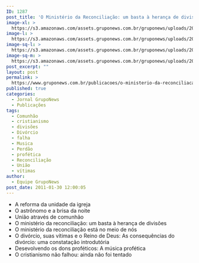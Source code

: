 ```yaml
---
ID: 1287
post_title: 'O Ministério da Reconciliação: um basta à herança de divisões'
image-xl: >
  https://s3.amazonaws.com/assets.gruponews.com.br/gruponews/uploads/2011/01/gruponews-setembro-outubro_2010_site_Page_01.jpg
image-l: >
  https://s3.amazonaws.com/assets.gruponews.com.br/gruponews/uploads/2011/01/gruponews-setembro-outubro_2010_site_Page_01-960x720.jpg
image-sq-l: >
  https://s3.amazonaws.com/assets.gruponews.com.br/gruponews/uploads/2011/01/gruponews-setembro-outubro_2010_site_Page_01.jpg
image-sq-m: >
  https://s3.amazonaws.com/assets.gruponews.com.br/gruponews/uploads/2011/01/gruponews-setembro-outubro_2010_site_Page_01-720x720.jpg
post_excerpt: ""
layout: post
permalink: >
  https://www.gruponews.com.br/publicacoes/o-ministerio-da-reconciliacao-um-basta-a-heranca-de-divisoes
published: true
categories:
  - Jornal GrupoNews
  - Publicações
tags:
  - Comunhão
  - cristianismo
  - divisões
  - Divórcio
  - falha
  - Musica
  - Perdão
  - profética
  - Reconciliação
  - União
  - vítimas
author:
  - Equipe GrupoNews
post_date: 2011-01-30 12:00:05
---
```

- A reforma da unidade da igreja
- O astrônomo e a brisa da noite
- União através de comunhão
- O ministério da reconciliação: um basta à herança de divisões
- O ministério da reconciliação está no meio de nós
- O divórcio, suas vítimas e o Reino de Deus: As consequências do divórcio: uma constatação introdutória
- Desevolvendo os dons proféticos: A música profética
- O cristianismo não falhou: ainda não foi tentado